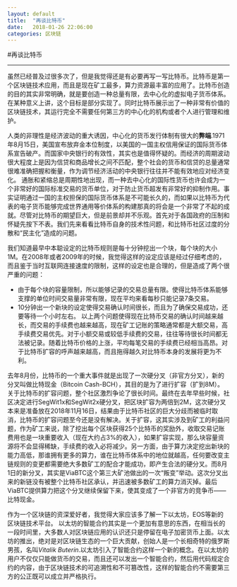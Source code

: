 ```yaml
---
layout: default
title:  "再谈比特币"
date:   2018-01-26 22:06:00
categories: 区块链
---
```

#再谈比特币
***

虽然已经普及过很多次了，但是我觉得还是有必要再写一写比特币。比特币是第一个区块链技术应用，而且是现在矿工最多，算力资源最丰富的应用了。比特币创造的目的其实非常明确，就是要创造一种总量有限，去中心化的虚拟电子货币体系。在某种意义上讲，这个目标是部分实现了。同时比特币展示出了一种非常有价值的区块链技术，其运行完全不需要任何第三方的中心化的机构或者个人进行管理和维护。

人类的非理性是经济波动的重大诱因，中心化的货币发行体制有很大的**弊端**.1971年8月15日，美国宣布放弃金本位制度，以美国的一国主权信用保证的国际货币体系宣告破产。而国家中央银行的有效性，其实也是值得怀疑的。而经济的周期波动很大程度上是因为信贷和商品增长之间不匹配，整个社会的货币和信贷的总量通常很难准确把握和衡量，作为调节经济活动的中央银行往往并不能有效地应对经济变化。 通胀和紧缩总是周期性地出现，而一种去中心化的国际性货币也许会成为一个非常好的国际标准交易的货币单位，对于防止货币超发有非常好的抑制作用。事实证明通过一国的主权担保的国际货币体系是不可能长久的，而如果以比特币为代表的电子货币能够完成世界通用等价体系的构建那真的将会是一个非常了不起的成就。尽管对比特币的期望巨大，但是前景却并不乐观。首先对于各国政府的压制和怀疑先按下不表。我们先来看看比特币自身的技术性问题，和比特币社区过度的分散和“民主化”造成的问题。

我们知道最早中本聪设定的比特币规则是每十分钟挖出一个块，每个块的大小1M。在2008年或者2009年的时候，我觉得这样的设定应该是经过仔细考虑的，而且鉴于当时互联网连接速度的限制，这样的设定也是合理的，但是造成了两个很严重的问题：
- 由于每个块的容量限制，所以能够记录的交易总量有限。使得比特币体系能够支撑的单位时间交易量非常有限，现在平均来看每秒只能记录7条交易。
- 10分钟出一个新块的设定使得交易确认时间很长，而且为了确保交易成功，还要等待一个小时左右。
以上两个问题使得现在比特币交易的确认时间越来越长，而交易的手续费也越来越高，现在矿工记账的策略通常都是大额交易，高手续费交易优先。对于小额交易或较低手续费的交易，往往等待很长时间都无法被记录。随着比特币价格的上涨，平均每笔交易的手续费已经相当高昂。对于比特币扩容的呼声越来越高，而且拖得越久对比特币本身的发展将更为不利。

去年8月份，比特币的一个重大事件就是出现了一次硬分叉（非官方分叉），新的分叉叫做比特现金（Bitcoin Cash-BCH），其目的是为了进行扩容（扩到8M）。关于比特币的扩容问题，整个社区激烈争论了很长时间。最终在去年早些时候，社区决定进行SegWit1x和SegWit2x硬分叉，把区块扩容为两倍到2M，这次硬分叉本来是准备放在2018年11月16日，结果由于比特币社区的巨大分歧而被临时取消，比特币的扩容问题至今还是没有解决。关于扩容，这其实涉及到矿工的利益问题，作为矿工来说，除了挖出每个区块获得25个比特币的奖励外，收取交易记账费用也是一块重要收入（现在大约占3%的收入），如果扩容实现，那么块容量资源将不会显得稀缺，手续费的收入必将减少。另一方面，由于算力决定挖出新块的能力高低，那谁拥有更多的算力，谁在比特币体系中的地位就越高，任何要改变主链规则的变更都需要绝大多数矿工的配合才能成功，即产生合法的硬分叉。而8月1日的新分叉，其实是ViaBTC这个第三大矿池做出的一次“叛变”举动。这次分叉出来的新链没有被整个比特币社区承认，并迅速被多数矿工的算力消灭掉。最后ViaBTC提供算力把这个分叉继续保留下来，使其变成了一个非官方的竞争币——比特现金。

作为一个区块链的资深爱好者，我觉得大家应该多了解一下以太坊，EOS等新的区块链技术平台。
以太坊的智能合约其实是一个更加有意思的东西，在相当长的一段时间里，大多数人对区块链应用的认识还只是停留在电子加密货币上面。以太坊的推出，绝对是对区块链生态的一个巨大贡献，创始人是一个长相奇特的俄罗斯男孩，名叫*Vitalik Buterin*.以太坊引入了智能合约这样一个新的概念。在以太坊的用户不仅仅只能做货币的交易，而且还可以发出一个智能合约，然后用代码规定合约的内容，由于区块链技术的可追溯性和不可篡改性，这样的智能合约不需要第三方的公正既可以成立并严格执行。
